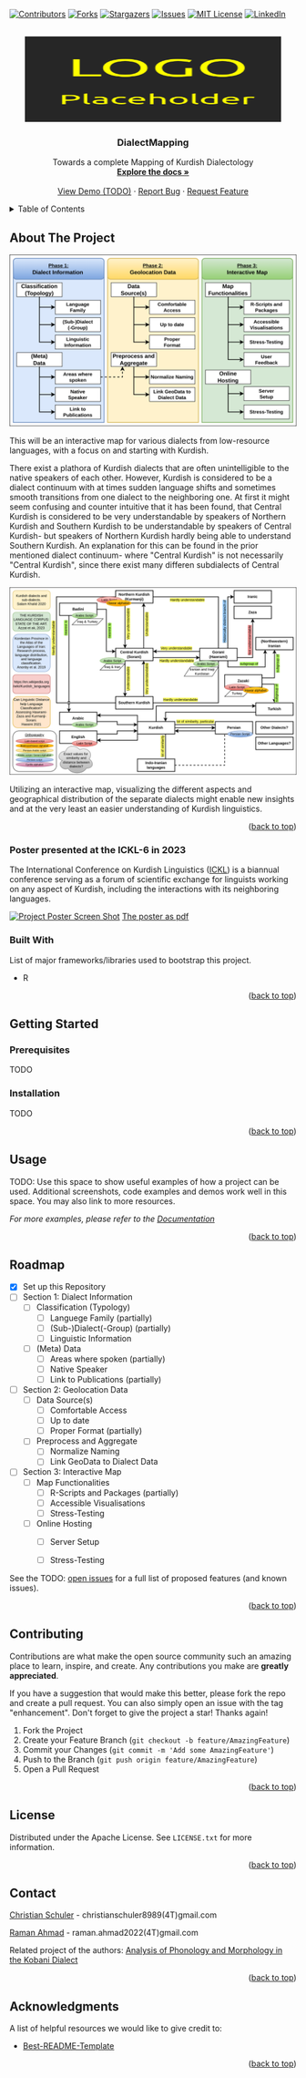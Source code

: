 <a name="readme-top"></a>

<!-- PROJECT SHIELDS -->
<!--
*** We are using markdown "reference style" links for readability.
*** Reference links are enclosed in brackets [ ] instead of parentheses ( ).
*** See the bottom of this document for the declaration of the reference variables
*** for contributors-url, forks-url, etc. This is an optional, concise syntax you may use.
*** https://www.markdownguide.org/basic-syntax/#reference-style-links
-->
[![Contributors][contributors-shield]][contributors-url]
[![Forks][forks-shield]][forks-url]
[![Stargazers][stars-shield]][stars-url]
[![Issues][issues-shield]][issues-url]
[![MIT License][license-shield]][license-url]
[![LinkedIn][linkedin-shield]][linkedin-url]



<!-- PROJECT LOGO -->
<br />
<div align="center">
  <a href="https://github.com/christianschuler8989/DialectMapping">
    <img src="images/logo.png" alt="Logo" width="450" height="150">
  </a>

  <h3 align="center">DialectMapping</h3>

  <p align="center">
    Towards a complete Mapping of Kurdish Dialectology
    <br />
    <a href="https://github.com/christianschuler8989/DialectMapping/tree/main/docs"><strong>Explore the docs »</strong></a>
    <br />
    <br />
    <a href="https://github.com/christianschuler8989/DialectMapping">View Demo (TODO)</a>
    ·
    <a href="https://github.com/christianschuler8989/DialectMapping/issues">Report Bug</a>
    ·
    <a href="https://github.com/christianschuler8989/DialectMapping/issues">Request Feature</a>
  </p>
</div>



<!-- TABLE OF CONTENTS -->
<details>
  <summary>Table of Contents</summary>
  <ol>
    <li>
      <a href="#about-the-project">About The Project</a>
      <ul>
      	<li><a href="#poster-presented-at-the-ickl-6-in-2023">ICKL-6 Poster</a></li>
        <li><a href="#built-with">Built With</a></li>
      </ul>
    </li>
    <li>
      <a href="#getting-started">Getting Started</a>
      <ul>
        <li><a href="#prerequisites">Prerequisites</a></li>
        <li><a href="#installation">Installation</a></li>
      </ul>
    </li>
    <li><a href="#usage">Usage</a></li>
    <li><a href="#roadmap">Roadmap</a></li>
    <li><a href="#contributing">Contributing</a></li>
    <li><a href="#license">License</a></li>
    <li><a href="#contact">Contact</a></li>
    <li><a href="#acknowledgments">Acknowledgments</a></li>
  </ol>
</details>



<!-- ABOUT THE PROJECT -->
## About The Project

[![Project Name Screen Shot][project-screenshot]](https://github.com/Low-ResourceDialectology/DialectMapping)

This will be an interactive map for various dialects from low-resource languages, with a focus on and starting with Kurdish.

There exist a plathora of Kurdish dialects that are often unintelligible to the native speakers of each other. However, Kurdish is considered to be a dialect continuum with at times sudden language shifts and sometimes smooth transitions from one dialect to the neighboring one.
At first it might seem confusing and counter intuitive that it has been found, that Central Kurdish is considered to be very understandable by speakers of Northern Kurdish and Southern Kurdish to be understandable by speakers of Central Kurdish- but speakers of Northern Kurdish hardly being able to understand Southern Kurdish. An explanation for this can be found in the prior mentioned dialect continuum- where "Central Kurdish" is not necessarily "Central Kurdish", since there exist many differen subdialects of Central Kurdish.

[![Project Motivation Screen Shot][project-idea]](https://github.com/Low-ResourceDialectology/DialectMapping)

Utilizing an interactive map, visualizing the different aspects and geographical distribution of the separate dialects might enable new insights and at the very least an easier understanding of Kurdish linguistics.


<p align="right">(<a href="#readme-top">back to top</a>)</p>


### Poster presented at the ICKL-6 in 2023

The International Conference on Kurdish Linguistics ([ICKL](https://www.uni-frankfurt.de/131978051/Call-for-Papers-ICKL-6)) is a biannual conference serving as a forum of scientific exchange for linguists working on any aspect of Kurdish, including the interactions with its neighboring languages. 

[![Project Poster Screen Shot][project-poster-ickl-png]](https://github.com/Low-ResourceDialectology/DialectMapping)
[The poster as pdf](https://github.com/Low-ResourceDialectology/DialectMapping/blob/main/images/2023_ICKL_DialectMapping_Poster.pdf)


### Built With

List of major frameworks/libraries used to bootstrap this project.

* R

<p align="right">(<a href="#readme-top">back to top</a>)</p>


<!-- GETTING STARTED -->
## Getting Started

### Prerequisites

TODO

### Installation

TODO

<p align="right">(<a href="#readme-top">back to top</a>)</p>



<!-- USAGE EXAMPLES -->
## Usage

TODO: Use this space to show useful examples of how a project can be used. Additional screenshots, code examples and demos work well in this space. You may also link to more resources.

_For more examples, please refer to the [Documentation](https://github.com/christianschuler8989/DialectMapping/tree/main/docs)_

<p align="right">(<a href="#readme-top">back to top</a>)</p>



<!-- ROADMAP -->
## Roadmap

- [x] Set up this Repository
- [ ] Section 1: Dialect Information
    - [ ] Classification (Typology)
        - [ ] Languege Family (partially)
        - [ ] (Sub-)Dialect(-Group) (partially)
        - [ ] Linguistic Information
    - [ ] (Meta) Data
        - [ ] Areas where spoken (partially)
        - [ ] Native Speaker
        - [ ] Link to Publications (partially)
- [ ] Section 2: Geolocation Data
    - [ ] Data Source(s)
        - [ ] Comfortable Access
        - [ ] Up to date
        - [ ] Proper Format (partially)
    - [ ] Preprocess and Aggregate
        - [ ] Normalize Naming
        - [ ] Link GeoData to Dialect Data
- [ ] Section 3: Interactive Map
    - [ ] Map Functionalities
        - [ ] R-Scripts and Packages (partially)
        - [ ] Accessible Visualisations
        - [ ] Stress-Testing
    - [ ] Online Hosting
        - [ ] Server Setup
        - [ ] Stress-Testing


See the TODO: [open issues](https://github.com/christianschuler8989/DialectMapping/issues) for a full list of proposed features (and known issues).

<p align="right">(<a href="#readme-top">back to top</a>)</p>



<!-- CONTRIBUTING -->
## Contributing

Contributions are what make the open source community such an amazing place to learn, inspire, and create. Any contributions you make are **greatly appreciated**.

If you have a suggestion that would make this better, please fork the repo and create a pull request. You can also simply open an issue with the tag "enhancement".
Don't forget to give the project a star! Thanks again!

1. Fork the Project
2. Create your Feature Branch (`git checkout -b feature/AmazingFeature`)
3. Commit your Changes (`git commit -m 'Add some AmazingFeature'`)
4. Push to the Branch (`git push origin feature/AmazingFeature`)
5. Open a Pull Request

<p align="right">(<a href="#readme-top">back to top</a>)</p>



<!-- LICENSE -->
## License

Distributed under the Apache License. See `LICENSE.txt` for more information.

<p align="right">(<a href="#readme-top">back to top</a>)</p>



<!-- CONTACT -->
## Contact

[Christian Schuler](https://christianschuler8989.github.io/) - christianschuler8989(4T)gmail.com

[Raman Ahmad](https://github.com/RamanAhmad.github.io/) - raman.ahmad2022(4T)gmail.com

Related project of the authors: [Analysis of Phonology and Morphology in the Kobani Dialect ](https://github.com/Low-ResourceDialectology/KobaniAnalysis)

<p align="right">(<a href="#readme-top">back to top</a>)</p>



<!-- ACKNOWLEDGMENTS -->
## Acknowledgments

A list of helpful resources we would like to give credit to:

* [Best-README-Template](https://github.com/othneildrew/Best-README-Template) 

<p align="right">(<a href="#readme-top">back to top</a>)</p>



<!-- MARKDOWN LINKS & IMAGES -->
<!-- https://www.markdownguide.org/basic-syntax/#reference-style-links -->
[contributors-shield]: https://img.shields.io/github/contributors/christianschuler8989/DialectMapping.svg?style=for-the-badge
[contributors-url]: https://github.com/christianschuler8989/DialectMapping/graphs/contributors
[forks-shield]: https://img.shields.io/github/forks/christianschuler8989/DialectMapping.svg?style=for-the-badge
[forks-url]: https://github.com/christianschuler8989/DialectMapping/network/members
[stars-shield]: https://img.shields.io/github/stars/christianschuler8989/DialectMapping.svg?style=for-the-badge
[stars-url]: https://github.com/christianschuler8989/DialectMapping/stargazers
[issues-shield]: https://img.shields.io/github/issues/christianschuler8989/DialectMapping.svg?style=for-the-badge
[issues-url]: https://github.com/christianschuler8989/DialectMapping/issues
[license-shield]: https://img.shields.io/github/license/christianschuler8989/DialectMapping.svg?style=for-the-badge
[license-url]: https://github.com/christianschuler8989/DialectMapping/blob/main/LICENSE
[linkedin-shield]: https://img.shields.io/badge/-LinkedIn-black.svg?style=for-the-badge&logo=linkedin&colorB=555
[linkedin-url]: https://www.linkedin.com/in/christian-schuler-59090a177/
[project-screenshot]: images/DialectMapping-Concept.png
[project-idea]: images/Kurdish-PercievedLanguageSimilarity.png
[project-poster-ickl-png]: images/2023_ICKL_DialectMapping_Poster.png
[project-poster-ickl-pdf]: images/2023_ICKL_DialectMapping_Poster.pdf

